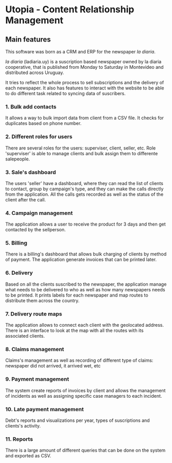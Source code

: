 # Utopia - Content Relationship Management

## Main features

This software was born as a CRM and ERP for the newspaper *la diaria*.

*la diaria* (ladiaria.uy) is a suscription based newspaper owned by la diaria cooperative, that is published from Monday to Saturday in Montevideo and distributed across Uruguay.

It tries to reflect the whole process to sell subscriptions and the delivery of each newspaper. It also has features to interact with the website to be able to do different task related to syncing data of suscribers.

### 1. Bulk add contacts

It allows a way to bulk import data from client from a CSV file. It checks for duplicates based on phone number.

### 2. Different roles for users

There are several roles for the users: superviser, client, seller, etc. Role 'superviser' is able to manage clients and bulk assign them to differente salepeople.

### 3. Sale's dashboard

The users 'seller' have a dashboard, where they can read the list of clients to contact, group by campaign's type, and they can make the calls directly from the application. All the calls gets recorded as well as the status of the client after the call.

### 4. Campaign management

The application allows a user to receive the product for 3 days and then get contacted by the sellperson.

### 5. Billing

There is a billing's dashboard that allows bulk charging of clients by method of payment. The application generate invoices that can be printed later.

### 6. Delivery

Based on all the clients suscribed to the newspaper, the application manage what needs to be delivered to who as well as how many newspapers needs to be printed. It prints labels for each newspaper and map routes to distribute them across the country.

### 7. Delivery route maps

The application allows to connect each client with the geolocated address. There is an interface to look at the map with all the routes with its associated clients.

### 8. Claims management

Claims's management as well as recording of different type of claims: newspaper did not arrived, it arrived wet, etc

### 9. Payment management

The system create reports of invoices by client and allows the management of incidents as well as assigning specific case managers to each incident.

### 10. Late payment management

Debt's reports and visualizations per year, types of suscriptions and clients's activity.

### 11. Reports

There is a large amount of different queries that can be done on the system and exported as CSV. 
